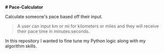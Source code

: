 **# Pace-Calculator**

Calculate someone's pace based off their input. 

> A user can input km or mi for kilometers or miles and they will receive their pace time in minutes:seconds.

In this repository I wanted to fine tune my Python logic along with my algorithm skills.